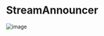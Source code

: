# StreamAnnouncer

![image](https://user-images.githubusercontent.com/79049747/167296276-f9f65be1-326e-4656-92db-8c4d4a9cd153.png)
